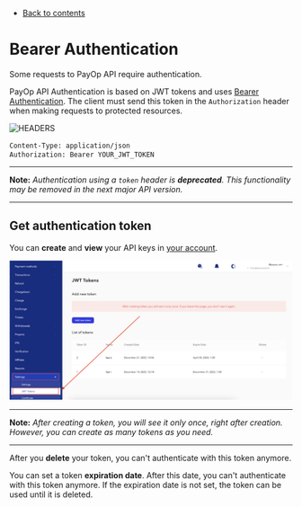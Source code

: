 * [Back to contents](../Readme.md#contents)

# Bearer Authentication

Some requests to PayOp API require authentication.

PayOp API Authentication is based on JWT tokens and uses [Bearer Authentication](https://swagger.io/docs/specification/authentication/bearer-authentication/).
The client must send this token in the `Authorization` header when making requests to protected resources.

![HEADERS](https://img.shields.io/badge/-HEADERS-yellowgreen?style=for-the-badge)
```shell
Content-Type: application/json
Authorization: Bearer YOUR_JWT_TOKEN
``` 


---

**Note:** *Authentication using a `token` header is **deprecated**.
This functionality may be removed in the next major API version.*

---

## Get authentication token

You can **create** and **view** your API keys in [your account](https://payop.com/en/profile/settings/jwt-token).

![Payop JWT Tokens page](../images/newtoken.png)


---

**Note:** *After creating a token, you will see it only once, right after creation. 
However, you can create as many tokens as you need.*

---

After you **delete** your token, you can't authenticate with this token anymore.

You can set a token **expiration date**. After this date, you can't authenticate with this token anymore. 
If the expiration date is not set, the token can be used until it is deleted.
